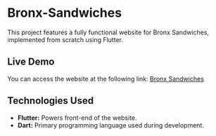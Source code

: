 # Bronx-Sandwiches

This project features a fully functional website for Bronx Sandwiches, implemented from scratch using Flutter. 

## Live Demo

You can access the website at the following link: [Bronx Sandwiches](http://75.109.50.189:8080/#/home)

## Technologies Used

- **Flutter:** Powers front-end of the website.
- **Dart:** Primary programming language used during development.
